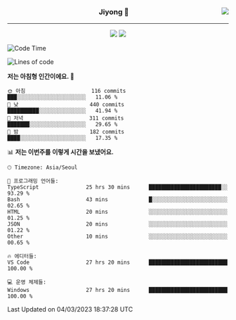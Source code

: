 
<div align="center">
  
  <img align="right" src="https://github-readme-stats.vercel.app/api/top-langs/?username=kkkimjiyong&theme=dracula&hide=Procfile&layout=compact&langs_count=7"/>

  ### Jiyong 🎨
  
  ---
  
  <a href="https://www.notion.so/de89c82b663345278de4489463a81458?v=f059fc8382b84103b52c77918639c252"><img src="https://img.shields.io/badge/Github Projects-000000?style=flat-square&logo=github&logoColor=white"/></a>
  <a href="https://haardy.tistory.com/"><img src="https://img.shields.io/badge/Jiyongstory-3DDC84?style=flat-square&logo=Tistory&logoColor=black"/></a>


</div>

  <!--START_SECTION:waka-->
![Code Time](http://img.shields.io/badge/Code%20Time-141%20hrs%203%20mins-blue)

![Lines of code](https://img.shields.io/badge/%EC%A0%80%EB%8A%94%20%EC%97%AC%ED%83%9C%EA%B9%8C%EC%A7%80%20-1.2%20million%20%EC%A4%84%EC%9D%98%20%EC%BD%94%EB%93%9C%EB%A5%BC%20%EC%9E%91%EC%84%B1%ED%96%88%EC%96%B4%EC%9A%94.-blue)

**저는 아침형 인간이에요. 🐤** 

```text
🌞 아침                     116 commits         ███░░░░░░░░░░░░░░░░░░░░░░   11.06 % 
🌆 낮　                     440 commits         ██████████░░░░░░░░░░░░░░░   41.94 % 
🌃 저녁                     311 commits         ███████░░░░░░░░░░░░░░░░░░   29.65 % 
🌙 밤　                     182 commits         ████░░░░░░░░░░░░░░░░░░░░░   17.35 % 
```


📊 **저는 이번주를 이렇게 시간을 보냈어요.** 

```text
🕑︎ Timezone: Asia/Seoul

💬 프로그래밍 언어들: 
TypeScript               25 hrs 30 mins      ███████████████████████░░   93.29 % 
Bash                     43 mins             █░░░░░░░░░░░░░░░░░░░░░░░░   02.65 % 
HTML                     20 mins             ░░░░░░░░░░░░░░░░░░░░░░░░░   01.25 % 
JSON                     20 mins             ░░░░░░░░░░░░░░░░░░░░░░░░░   01.22 % 
Other                    10 mins             ░░░░░░░░░░░░░░░░░░░░░░░░░   00.65 % 

🔥 에디터들: 
VS Code                  27 hrs 20 mins      █████████████████████████   100.00 % 

💻 운영 체제들: 
Windows                  27 hrs 20 mins      █████████████████████████   100.00 % 
```


 Last Updated on 04/03/2023 18:37:28 UTC
<!--END_SECTION:waka-->
